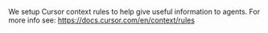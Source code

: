 We setup Cursor context rules to help give useful information to agents. For more info see:
https://docs.cursor.com/en/context/rules
